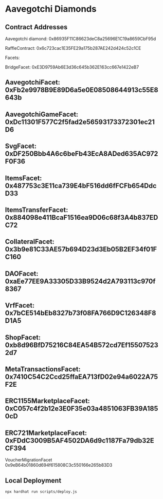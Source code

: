 # Aavegotchi Diamonds

## Contract Addresses

Aavegotchi diamond: 0x86935F11C86623deC8a25696E1C19a8659CbF95d

RaffleContract: 0x6c723cac1E35FE29a175b287AE242d424c52c1CE

Facets:

BridgeFacet: 0xE3D9759Ab6E3d36c645b362E163cc667e1422eB7

AavegotchiFacet: 0xFb2e9978B9E89D6a5e0E08508644913c55E8643b
--
AavegotchiGameFacet: 0xDc11301F577C2f5fad2e56593173372301ec21D6
--
SvgFacet: 0xDF250Bbb4A6c6beFb43EcA8ADed635AC972F0F36
--
ItemsFacet: 0x487753c3E11ca739E4bF516dd6fFCFb654DdcD33
--
ItemsTransferFacet: 0x884098e411BcaF1516ea9D06c68f3A4b837EDC72
--
CollateralFacet: 0x3b9e81C33AE57b694D23d3Eb05B2EF34f01FC160
--
DAOFacet: 0xaEe77EE9A33305D33B9524d2A793113c970f8367
--
VrfFacet: 0x7bCE514bEb8327b73f08FA766D9C126348F8D1A5
--
ShopFacet: 0xb8d96BfD75216C84EA54B572cd7Ef155075232d7
--
MetaTransactionsFacet: 0x7410C54C2Ccd25ffaEA713fD02e94a6022A75F2E
--
ERC1155MarketplaceFacet: 0xC057c4f2b12e3E0F35e03a4851063FB39A1850cD
--
ERC721MarketplaceFacet: 0xFDdC3009B5AF4502DA6d9c1187Fa79db32ECF394
--
VoucherMigrationFacet 0x9eB64b01860d694f615808C3c550166e265b83D3


## Local Deployment

```console
npx hardhat run scripts/deploy.js
```
